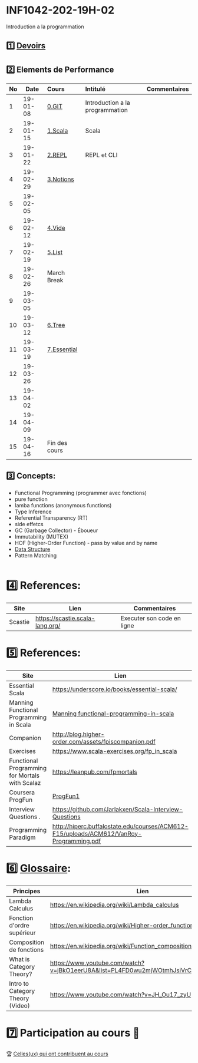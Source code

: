 # INF1042-202-19H-02

Introduction a la programmation

## :one: [Devoirs](Devoirs)

## :two: Elements de Performance

|No| Date   | Cours                   | Intitulé                                |  Commentaires    |
|--|--------|:------------------------|:----------------------------------------|:-----------------|
| 1|19-01-08|[0.GIT](0.GIT)           | Introduction a la programmation         |                  |
| 2|19-01-15|[1.Scala](1.Scala)       | Scala                                   |                  |
| 3|19-01-22|[2.REPL](2.REPL)         | REPL et CLI                             |                  |
| 4|19-02-29|[3.Notions](3.Notions)   |                                         |                  |
| 5|19-02-05|                         |                                         |                  |
| 6|19-02-12|[4.Vide](4.Vide)         |                                         |                  |
| 7|19-02-19|[5.List](5.List)         |                                         |                  |
| 8|19-02-26| March Break             |                                         |                  |
| 9|19-03-05|                         |                                         |                  |
|10|19-03-12|[6.Tree](6.Tree)         |                                         |                  |
|11|19-03-19|[7.Essential](7.Essential)|                                         |                  |
|12|19-03-26|                         |                                         |                  |
|13|19-04-02|                         |                                         |                  |
|14|19-04-09|                         |                                         |                  |
|15|19-04-16| Fin des cours           |                                         |                  |


## :three: Concepts:

- Functional Programming (programmer avec fonctions)
- pure function
- lamba functions (anonymous functions)
- Type Inference
- Referential Transparency (RT)
- side effetcs
- GC (Garbage Collector) - Éboueur
- Immutability (MUTEX)
- HOF (Higher-Order Function) - pass by value and by name
- [Data Structure](https://twitter.github.io/scala_school/collections.html)
- Pattern Matching

```
```

# :four: References:

|Site                                      | Lien                                         |  Commentaires                |
|------------------------------------------|----------------------------------------------|------------------------------|
| Scastie                                  | https://scastie.scala-lang.org/              |  Executer son code en ligne  |



# :five: References:

|Site                                      | Lien                                         |  Commentaires    |
|------------------------------------------|----------------------------------------------|------------------|
| Essential Scala                          | https://underscore.io/books/essential-scala/ |                  |
|Manning Functional Programming in Scala   |[Manning functional-programming-in-scala](https://www.manning.com/books/functional-programming-in-scala)| :closed_book: Book             |
|Companion                                 |http://blog.higher-order.com/assets/fpiscompanion.pdf |               |
|Exercises                                 |https://www.scala-exercises.org/fp_in_scala           |               |
|Functional Programming for Mortals with Scalaz | https://leanpub.com/fpmortals                   | :blue_book: Book              |
| Coursera ProgFun                         | [ProgFun1](https://www.coursera.org/learn/progfun1)  |               |
|Interview Questions .                     |https://github.com/Jarlakxen/Scala-Interview-Questions|               |
| Programming Paradigm                     | http://hiperc.buffalostate.edu/courses/ACM612-F15/uploads/ACM612/VanRoy-Programming.pdf |


# :six: [Glossaire](https://docs.scala-lang.org/glossary/):

| Principes                       | Lien                                               |
|---------------------------------|----------------------------------------------------|
| Lambda Calculus                 |https://en.wikipedia.org/wiki/Lambda_calculus       |
| Fonction d'ordre supérieur      |https://en.wikipedia.org/wiki/Higher-order_function |
| Composition de fonctions        |https://en.wikipedia.org/wiki/Function_composition  |
| What is Category Theory?        |https://www.youtube.com/watch?v=jBkO1eerU8A&list=PL4FD0wu2mjWOtmhJsiVrCpzOAk42uhdz8|
| Intro to Category Theory (Video)|https://www.youtube.com/watch?v=JH_Ou17_zyU         |

# :seven: Participation au cours :clap:
:trophy: <a href="https://github.com/CollegeBoreal/INF1042-202-19H-02/graphs/contributors">Celles(ux) qui ont contribuent au cours</a>
